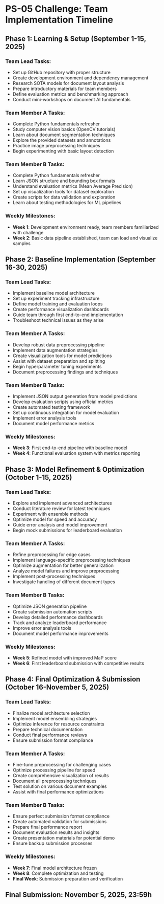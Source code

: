 # PS-05 Challenge: Team Implementation Timeline

## Phase 1: Learning & Setup (September 1-15, 2025)

### Team Lead Tasks:
- Set up GitHub repository with proper structure
- Create development environment and dependency management
- Research SOTA models for document layout analysis
- Prepare introductory materials for team members
- Define evaluation metrics and benchmarking approach
- Conduct mini-workshops on document AI fundamentals

### Team Member A Tasks:
- Complete Python fundamentals refresher
- Study computer vision basics (OpenCV tutorials)
- Learn about document segmentation techniques
- Explore the provided datasets and annotations
- Practice image preprocessing techniques
- Begin experimenting with basic layout detection

### Team Member B Tasks:
- Complete Python fundamentals refresher 
- Learn JSON structure and bounding box formats
- Understand evaluation metrics (Mean Average Precision)
- Set up visualization tools for dataset exploration
- Create scripts for data validation and exploration
- Learn about testing methodologies for ML pipelines

### Weekly Milestones:
- **Week 1**: Development environment ready, team members familiarized with challenge
- **Week 2**: Basic data pipeline established, team can load and visualize samples

## Phase 2: Baseline Implementation (September 16-30, 2025)

### Team Lead Tasks:
- Implement baseline model architecture
- Set up experiment tracking infrastructure
- Define model training and evaluation loops
- Create performance visualization dashboards
- Guide team through first end-to-end implementation
- Troubleshoot technical issues as they arise

### Team Member A Tasks:
- Develop robust data preprocessing pipeline
- Implement data augmentation strategies
- Create visualization tools for model predictions
- Assist with dataset preparation and splitting
- Begin hyperparameter tuning experiments
- Document preprocessing findings and techniques

### Team Member B Tasks:
- Implement JSON output generation from model predictions
- Develop evaluation scripts using official metrics
- Create automated testing framework
- Set up continuous integration for model evaluation
- Implement error analysis tools
- Document model performance metrics

### Weekly Milestones:
- **Week 3**: First end-to-end pipeline with baseline model
- **Week 4**: Functional evaluation system with metrics reporting

## Phase 3: Model Refinement & Optimization (October 1-15, 2025)

### Team Lead Tasks:
- Explore and implement advanced architectures
- Conduct literature review for latest techniques
- Experiment with ensemble methods
- Optimize model for speed and accuracy
- Guide error analysis and model improvement
- Begin mock submissions for leaderboard evaluation

### Team Member A Tasks:
- Refine preprocessing for edge cases
- Implement language-specific preprocessing techniques
- Optimize augmentation for better generalization
- Analyze model failures and improve preprocessing
- Implement post-processing techniques
- Investigate handling of different document types

### Team Member B Tasks:
- Optimize JSON generation pipeline
- Create submission automation scripts
- Develop detailed performance dashboards
- Track and analyze leaderboard performance
- Improve error analysis tools
- Document model performance improvements

### Weekly Milestones:
- **Week 5**: Refined model with improved MaP score
- **Week 6**: First leaderboard submission with competitive results

## Phase 4: Final Optimization & Submission (October 16-November 5, 2025)

### Team Lead Tasks:
- Finalize model architecture selection
- Implement model ensembling strategies
- Optimize inference for resource constraints
- Prepare technical documentation
- Conduct final performance reviews
- Ensure submission format compliance

### Team Member A Tasks:
- Fine-tune preprocessing for challenging cases
- Optimize processing pipeline for speed
- Create comprehensive visualization of results
- Document all preprocessing techniques
- Test solution on various document examples
- Assist with final performance optimizations

### Team Member B Tasks:
- Ensure perfect submission format compliance
- Create automated validation for submissions
- Prepare final performance report
- Document evaluation results and insights
- Create presentation materials for potential demo
- Ensure backup submission processes

### Weekly Milestones:
- **Week 7**: Final model architecture frozen
- **Week 8**: Complete optimization and testing
- **Final Week**: Submission preparation and verification

## Final Submission: November 5, 2025, 23:59h